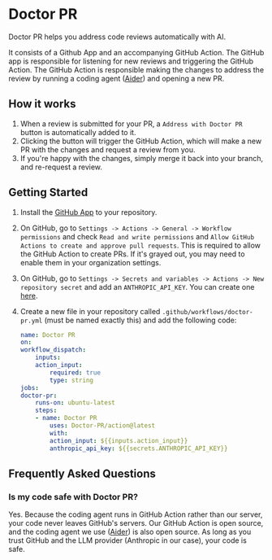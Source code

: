 # Doctor PR

Doctor PR helps you address code reviews automatically with AI. 

It consists of a Github App and an accompanying GitHub Action. The GitHub app is responsible for listening for new reviews and triggering the GitHub Action. The GitHub Action is responsible making the changes to address the review by running a coding agent ([Aider](https://github.com/Aider-AI/aider)) and opening a new PR. 

## How it works

1. When a review is submitted for your PR, a `Address with Doctor PR` button is automatically added to it.
2. Clicking the button will trigger the GitHub Action, which will make a new PR with the changes and request a review from you.
3. If you're happy with the changes, simply merge it back into your branch, and re-request a review.

## Getting Started

1. Install the [GitHub App](https://github.com/apps/doctor-pr) to your repository.
2. On GitHub, go to `Settings -> Actions -> General -> Workflow permissions` and check `Read and write permissions` and `Allow GitHub Actions to create and approve pull requests`. This is required to allow the GitHub Action to create PRs. If it's grayed out, you may need to enable them in your organization settings.
3. On GitHub, go to `Settings -> Secrets and variables -> Actions -> New repository secret` and add an `ANTHROPIC_API_KEY`. You can create one [here](https://console.anthropic.com/settings/keys).
4. Create a new file in your repository called `.github/workflows/doctor-pr.yml` (must be named exactly this) and add the following code:

    ```yaml
    name: Doctor PR
    on:
    workflow_dispatch:
        inputs:
        action_input:
            required: true
            type: string
    jobs:
    doctor-pr:
        runs-on: ubuntu-latest
        steps:
        - name: Doctor PR
            uses: Doctor-PR/action@latest
            with:
            action_input: ${{inputs.action_input}}
            anthropic_api_key: ${{secrets.ANTHROPIC_API_KEY}}
    ```

## Frequently Asked Questions

### Is my code safe with Doctor PR?

Yes. Because the coding agent runs in GitHub Action rather than our server, your code never leaves GitHub's servers. Our GitHub Action is open source, and the coding agent we use ([Aider](https://github.com/Aider-AI/aider)) is also open source. As long as you trust GitHub and the LLM provider (Anthropic in our case), your code is safe.
